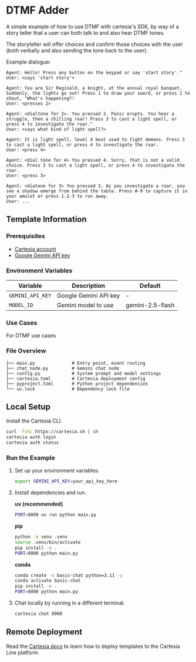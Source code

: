 # DTMF Adder

A simple example of how to use DTMF with cartesia's SDK, by way of a story teller that a user can both talk to and also hear DTMF tones.

The storyteller will offer choices and confirm those choices with the user (both verbally and also sending the tone back to the user).

Example dialogue:

```
Agent: Hello! Press any button on the keypad or say 'start story'."
User: <says 'start story'>

Agent: You are Sir Reginald, a knight, at the annual royal banquet. Suddenly, the lights go out! Press 1 to draw your sword, or press 2 to shout, "What's happening?!
User: <presses 2>

Agent: <dialtone for 2>. You pressed 2. Panic erupts. You hear a struggle, then a chilling roar! Press 3 to cast a light spell, or press 4 to investigate the roar."
User: <says what kind of light spell?>

Agent: It is light spell, level 4 best used to fight demons. Press 3 to cast a light spell, or press 4 to investigate the roar. 
User: <press 4>

Agent: <dial tone for 4> You pressed 4. Sorry, that is not a valid choice. Press 3 to cast a light spell, or press 4 to investigate the roar.
User: <press 3>

Agent: <diatone for 3> You pressed 3. As you investigate a roar, you see a shadow emerge from behind the table. Press #-9 to capture it in your amulet or press 1-2-3 to run away.
User: ...
```


## Template Information

### Prerequisites

- [Cartesia account](https://play.cartesia.ai)
- [Google Gemini API key](https://aistudio.google.com/app/apikey)

### Environment Variables

| Variable | Description | Default |
|----------|-------------|---------|
| `GEMINI_API_KEY` | Google Gemini API key | - |
| `MODEL_ID` | Gemini model to use | gemini-2.5-flash |

### Use Cases

For DTMF use cases

### File Overview

```
├── main.py              # Entry point, event routing
├── chat_node.py         # Gemini chat node
├── config.py            # System prompt and model settings
├── cartesia.toml        # Cartesia deployment config
├── pyproject.toml       # Python project dependencies
└── uv.lock              # Dependency lock file
```

## Local Setup

Install the Cartesia CLI.
```zsh
curl -fsSL https://cartesia.sh | sh
cartesia auth login
cartesia auth status
```

### Run the Example

1. Set up your environment variables.
   ```zsh
   export GEMINI_API_KEY=your_api_key_here
   ```

2. Install dependencies and run.

   **uv (recommended)**
   ```zsh
   PORT=8000 uv run python main.py
   ```

   **pip**
   ```zsh
   python -m venv .venv
   source .venv/bin/activate
   pip install -e .
   PORT=8000 python main.py
   ```

   **conda**
   ```zsh
   conda create -n basic-chat python=3.11 -y
   conda activate basic-chat
   pip install -e .
   PORT=8000 python main.py
   ```

4. Chat locally by running in a different terminal.
   ```zsh
   cartesia chat 8000
   ```

## Remote Deployment
Read the [Cartesia docs](https://docs.cartesia.ai/line/) to learn how to deploy templates to the Cartesia Line platform.
